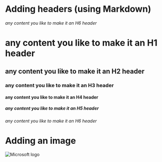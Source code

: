 # Adding headers (using Markdown)

###### any content you like to make it an H6 header


# any content you like to make it an H1 header
## any content you like to make it an H2 header
### any content you like to make it an H3 header
#### any content you like to make it an H4 header
##### any content you like to make it an H5 header
###### any content you like to make it an H6 header

# Adding an image
![Microsoft logo](https://img-prod-cms-rt-microsoft-com.akamaized.net/cms/api/am/imageFileData/RWCZER)
